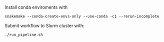 Install conda enviroments with

`snakemake --conda-create-envs-only --use-conda -c1 --rerun-incomplete`


Submit workflow to Slurm cluster with:

`./run_pipeline.sh`
